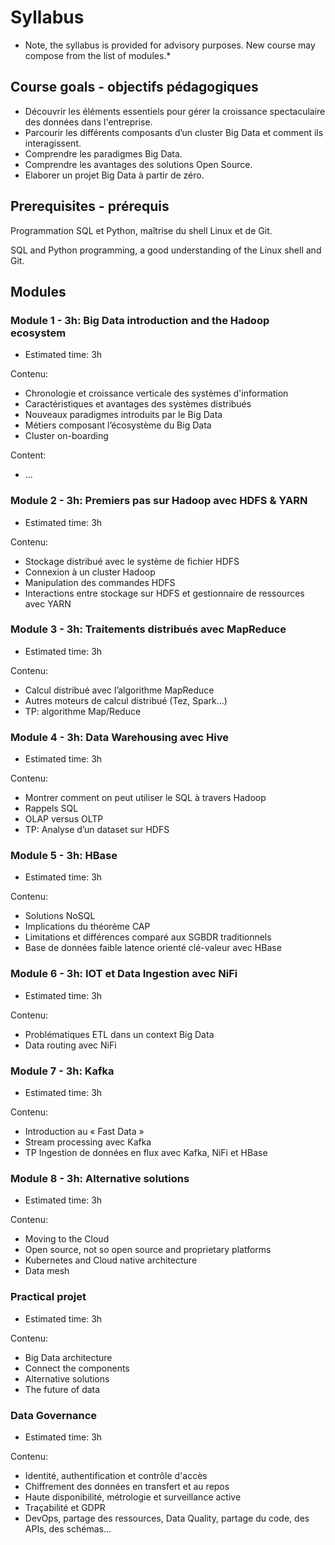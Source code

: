 
# Syllabus

* Note, the syllabus is provided for advisory purposes. New course may compose from the list of modules.*

## Course goals - objectifs pédagogiques

* Découvrir les éléments essentiels pour gérer la croissance spectaculaire des données dans l'entreprise.
* Parcourir les différents composants d’un cluster Big Data et comment ils interagissent.
* Comprendre les paradigmes Big Data.
* Comprendre les avantages des solutions Open Source.
* Elaborer un projet Big Data à partir de zéro.

## Prerequisites - prérequis

Programmation SQL et Python, maîtrise du shell Linux et de Git.

SQL and Python programming, a good understanding of the Linux shell and Git.

## Modules

### Module 1 - 3h:  Big Data introduction and the Hadoop ecosystem

* Estimated time: 3h

Contenu:

* Chronologie et croissance verticale des systèmes d'information
* Caractéristiques et avantages des systèmes distribués
* Nouveaux paradigmes introduits par le Big Data
* Métiers composant l’écosystème du Big Data
* Cluster on-boarding

Content:

* ...

### Module 2 - 3h: Premiers pas sur Hadoop avec HDFS & YARN

* Estimated time: 3h

Contenu:

* Stockage distribué avec le système de fichier HDFS
* Connexion à un cluster Hadoop
* Manipulation des commandes HDFS
* Interactions entre stockage sur HDFS et gestionnaire de ressources avec YARN

### Module 3 - 3h: Traitements distribués avec MapReduce

* Estimated time: 3h

Contenu:

* Calcul distribué avec l’algorithme MapReduce
* Autres moteurs de calcul distribué (Tez, Spark…)
* TP: algorithme Map/Reduce

### Module 4 - 3h: Data Warehousing avec Hive

* Estimated time: 3h

Contenu:

* Montrer comment on peut utiliser le SQL à travers Hadoop
* Rappels SQL
* OLAP versus OLTP
* TP: Analyse d’un dataset sur HDFS

### Module 5 - 3h: HBase

* Estimated time: 3h

Contenu:

* Solutions NoSQL
* Implications du théorème CAP
* Limitations et différences comparé aux SGBDR traditionnels
* Base de données faible latence orienté clé-valeur avec HBase

### Module 6 - 3h: IOT et Data Ingestion avec NiFi

* Estimated time: 3h

Contenu:

* Problématiques ETL dans un context Big Data
* Data routing avec NiFi

### Module 7 - 3h: Kafka

* Estimated time: 3h

Contenu:

* Introduction au « Fast Data »
* Stream processing avec Kafka
* TP Ingestion de données en flux avec Kafka, NiFi et HBase

### Module 8 - 3h: Alternative solutions

* Estimated time: 3h

Contenu:

* Moving to the Cloud
* Open source, not so open source and proprietary platforms
* Kubernetes and Cloud native architecture
* Data mesh

### Practical projet

* Estimated time: 3h

Contenu:

* Big Data architecture
* Connect the components
* Alternative solutions
* The future of data

### Data Governance

* Estimated time: 3h

Contenu:

* Identité, authentification et contrôle d'accès
* Chiffrement des données en transfert et au repos
* Haute disponibilité, métrologie et surveillance active
* Traçabilité et GDPR
* DevOps, partage des ressources, Data Quality, partage du code, des APIs, des schémas...
